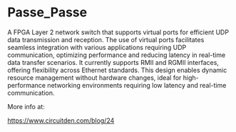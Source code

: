 # Passe_Passe

A FPGA Layer 2 network switch that supports virtual ports for efficient UDP data transmission and reception. The use of virtual ports facilitates seamless integration with various applications requiring UDP communication, optimizing performance and reducing latency in real-time data transfer scenarios. It currently supports RMII and RGMII interfaces, offering flexibility across Ethernet standards. This design enables dynamic resource management without hardware changes, ideal for high-performance networking environments requiring low latency and real-time communication.

More info at:

https://www.circuitden.com/blog/24
